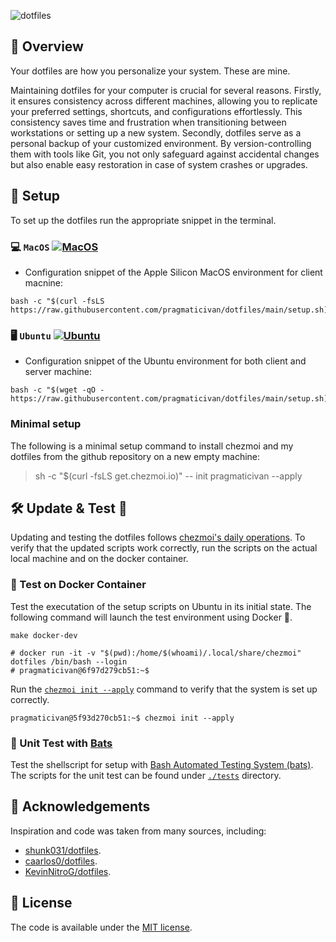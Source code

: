 ![dotfiles](https://github.com/pragmaticivan/dotfiles/assets/301291/291198e8-5175-4562-88a2-c885458cc003)

## 🚀 Overview

Your dotfiles are how you personalize your system. These are mine.

Maintaining dotfiles for your computer is crucial for several reasons. Firstly, it ensures consistency across different machines, allowing you to replicate your preferred settings, shortcuts, and configurations effortlessly. This consistency saves time and frustration when transitioning between workstations or setting up a new system. Secondly, dotfiles serve as a personal backup of your customized environment. By version-controlling them with tools like Git, you not only safeguard against accidental changes but also enable easy restoration in case of system crashes or upgrades.

## 🌴 Setup

To set up the dotfiles run the appropriate snippet in the terminal.

### 💻 `MacOS` [![MacOS](https://github.com/pragmaticivan/dotfiles/actions/workflows/macos.yaml/badge.svg)](https://github.com/pragmaticivan/dotfiles/actions/workflows/macos.yaml)

- Configuration snippet of the Apple Silicon MacOS environment for client macnine:

```console
bash -c "$(curl -fsLS https://raw.githubusercontent.com/pragmaticivan/dotfiles/main/setup.sh)"
```

### 🖥️ `Ubuntu` [![Ubuntu](https://github.com/pragmaticivan/dotfiles/actions/workflows/ubuntu.yaml/badge.svg)](https://github.com/pragmaticivan/dotfiles/actions/workflows/ubuntu.yaml)

- Configuration snippet of the Ubuntu environment for both client and server machine:

```console
bash -c "$(wget -qO - https://raw.githubusercontent.com/pragmaticivan/dotfiles/main/setup.sh)"
```

### Minimal setup

The following is a minimal setup command to install chezmoi and my dotfiles from the github repository on a new empty machine:

> sh -c "$(curl -fsLS get.chezmoi.io)" -- init pragmaticivan --apply

## 🛠️ Update & Test 🧪

Updating and testing the dotfiles follows [chezmoi's daily operations](https://www.chezmoi.io/user-guide/daily-operations/).
To verify that the updated scripts work correctly, run the scripts on the actual local machine and on the docker container.

### 🐳 Test on Docker Container

Test the executation of the setup scripts on Ubuntu in its initial state.
The following command will launch the test environment using Docker 🐳.

```shell
make docker-dev

# docker run -it -v "$(pwd):/home/$(whoami)/.local/share/chezmoi" dotfiles /bin/bash --login
# pragmaticivan@6f97d279cb51:~$
```

Run the [`chezmoi init --apply`](https://www.chezmoi.io/user-guide/setup/#use-a-hosted-repo-to-manage-your-dotfiles-across-multiple-machines) command to verify that the system is set up correctly.

```shell
pragmaticivan@5f93d270cb51:~$ chezmoi init --apply
```

### 🦇 Unit Test with [Bats](https://github.com/bats-core/bats-core)

Test the shellscript for setup with [Bash Automated Testing System (bats)](https://github.com/bats-core/bats-core).
The scripts for the unit test can be found under [`./tests`](https://github.com/pragmaticivan/dotfiles/tree/main/tests) directory.

## 👏 Acknowledgements

Inspiration and code was taken from many sources, including:

- [shunk031/dotfiles](https://github.com/shunk031/dotfiles).
- [caarlos0/dotfiles](https://github.com/caarlos0/dotfiles).
- [KevinNitroG/dotfiles](https://github.com/KevinNitroG/dotfiles).

## 📝 License

The code is available under the [MIT license](https://github.com/pragmaticivan/dotfiles/blob/main/LICENSE).
